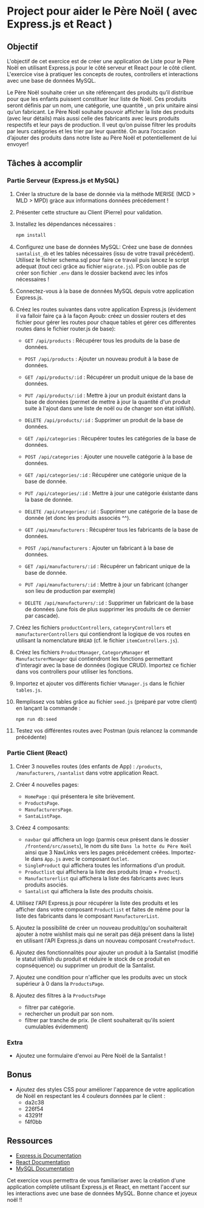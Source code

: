 # Project pour aider le Père Noël ( avec Express.js et React )

## Objectif

L'objectif de cet exercice est de créer une application de Liste pour le Père Noël en utilisant Express.js pour le côté serveur et React pour le côté client. L'exercice vise à pratiquer les concepts de routes, controllers et interactions avec une base de données MySQL.

Le Père Noël souhaite créer un site référençant des produits qu’il distribue pour que les enfants puissent constituer leur liste de Noël.
Ces produits seront définis par un nom, une catégorie, une quantité , un prix unitaire ainsi qu’un fabricant. Le Père Noël souhaite pouvoir afficher la liste des produits (avec leur détails) mais aussi celle des fabricants avec leurs produits respectifs et leur pays de production.
Il veut qu’on puisse filtrer les produits par leurs catégories et les trier par leur quantité.
On aura l’occasion d’ajouter des produits dans notre liste au Père Noël et potentiellement de lui envoyer!

## Tâches à accomplir

### Partie Serveur (Express.js et MySQL)

1. Créer la structure de la base de donnée via la méthode MERISE (MCD > MLD > MPD) gràce aux informations données précédement !

2. Présenter cette structure au Client (Pierre) pour validation.

3. Installez les dépendances nécessaires :

   ```js
   npm install
   ```

4. Configurez une base de données MySQL:
   Créez une base de données `santalist_db` et les tables nécessaires (issu de votre travail précédent).
   Utilisez le fichier schema.sql pour faire ce travail puis lancez le script adequat (tout ceci grâce au fichier `migrate.js`).
   PS:on oublie pas de créer son fichier `.env` dans le dossier backend avec les infos nécessaires !

5. Connectez-vous à la base de données MySQL depuis votre application Express.js.

6. Créez les routes suivantes dans votre application Express.js (évidement il va falloir faire ça à la façon Ayoub: créez un dossier routers et des fichier pour gérer les routes pour chaque tables et gérer ces differentes routes dans le fichier router.js de base):

   - `GET /api/products` : Récupérer tous les produits de la base de données.
   - `POST /api/products` : Ajouter un nouveau produit à la base de données.
   - `GET /api/products/:id` : Récupérer un produit unique de la base de données.
   - `PUT /api/products/:id` : Mettre à jour un produit éxistant dans la base de données (permet de mettre à jour la quantité d'un produit suite à l'ajout dans une liste de noël ou de changer son état isWish).
   - `DELETE /api/products/:id` : Supprimer un produit de la base de données.

   - `GET /api/categories` : Récupérer toutes les catégories de la base de données.
   - `POST /api/categories` : Ajouter une nouvelle catégorie à la base de données.
   - `GET /api/categories/:id` : Récupérer une catégorie unique de la base de donnée.
   - `PUT /api/categories/:id` : Mettre à jour une catégorie éxistante dans la base de donnée.
   - `DELETE /api/categories/:id` : Supprimer une catégorie de la base de donnée (et donc les produits associés ^^).

   - `GET /api/manufacturers` : Récupérer tous les fabricants de la base de données.
   - `POST /api/manufacturers` : Ajouter un fabricant à la base de données.
   - `GET /api/manufacturers/:id` : Récupérer un fabricant unique de la base de donnée.
   - `PUT /api/manufacturers/:id` : Mettre à jour un fabricant (changer son lieu de production par exemple)
   - `DELETE /api/manufacturers/:id` : Supprimer un fabricant de la base de données (une fois de plus supprimer les produits de ce dernier par cascade).

7. Créez les fichiers `productControllers`, `categoryControllers` et `manufacturerControllers` qui contiendront la logique de vos routes en utilisant la nomenclature `BREAD` (cf. le fichier `itemControllers.js`).

8. Créez les fichiers `ProductManager`, `CategoryManager` et `ManufacturerManager` qui contiendront les fonctions permettant d'interagir avec la base de données (logique CRUD). Importez ce fichier dans vos controllers pour utiliser les fonctions.

9. Importez et ajouter vos différents fichier `%Manager.js` dans le fichier `tables.js`.

10. Remplissez vos tables grâce au fichier `seed.js` (préparé par votre client) en lançant la commande :

    ```js
    npm run db:seed
    ```

11. Testez vos différentes routes avec Postman (puis relancez la commande précédente)

### Partie Client (React)

1. Créer 3 nouvelles routes (des enfants de App) : `/products`, `/manufacturers`, `/santalist` dans votre application React.

2. Créer 4 nouvelles pages:

   - `HomePage` : qui présentera le site brièvement.
   - `ProductsPage`.
   - `ManufacturersPage`.
   - `SantaListPage`.

3. Créez 4 composants:

   - `navbar` qui affichera un logo (parmis ceux présent dans le dossier `/frontend/src/assets`), le nom du site `Dans la hotte du Père Noël` ainsi que 3 NavLinks vers les pages précédement créées. Importez-le dans `App.js` avec le composant `Outlet`.
   - `SingleProduct` qui affichera toutes les informations d'un produit.
   - `Productlist` qui affichera la liste des produits (map + `Product`).
   - `Manufacturerlist` qui affichera la liste des fabricants avec leurs produits asociés.
   - `Santalist` qui affichera la liste des produits choisis.

4. Utilisez l'API Express.js pour récupérer la liste des produits et les afficher dans votre composant `Productlist` et faites de même pour la liste des fabricants dans le composant `ManufacturerList`.

5. Ajoutez la possibilité de créer un nouveau produit(qu'on souhaiterait ajouter à notre wishlist mais qui ne serait pas déjà présent dans la liste) en utilisant l'API Express.js dans un nouveau composant `CreateProduct`.

6. Ajoutez des fonctionnalités pour ajouter un produit à la Santalist (modifié le statut isWish du produit et réduire le stock de ce produit en copnséquence) ou supprimer un produit de la Santalist.

7. Ajoutez une condition pour n'afficher que les produits avec un stock supérieur à 0 dans la `ProductsPage`.

8. Ajoutez des filtres à la `ProductsPage`
   - filtrer par catégorie.
   - rechercher un produit par son nom.
   - filtrer par tranche de prix.
     (le client souhaiterait qu'ils soient cumulables évidemment)

### Extra

- Ajoutez une formulaire d'envoi au Père Noël de la Santalist !

## Bonus

- Ajoutez des styles CSS pour améliorer l'apparence de votre application de Noël en respectant les 4 couleurs données par le client :
  - da2c38
  - 226f54
  - 43291f
  - f4f0bb

## Ressources

- [Express.js Documentation](https://expressjs.com/)
- [React Documentation](https://reactjs.org/docs/getting-started.html)
- [MySQL Documentation](https://dev.mysql.com/doc/)

Cet exercice vous permettra de vous familiariser avec la création d'une application complète utilisant Express.js et React, en mettant l'accent sur les interactions avec une base de données MySQL. Bonne chance et joyeux noël !!
